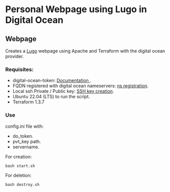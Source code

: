 # Personal Webpage using Lugo in Digital Ocean

## Webpage

Creates a [Lugo](https://github.com/LukeSmithxyz/lugo) webpage using Apache and Terraform with the digital ocean provider.

### Requisites:
- digital-ocean-token: [Documentation ](https://docs.digitalocean.com/reference/api/create-personal-access-token/).
- FQDN registered with digital ocean nameservers: [ns registration](https://docs.digitalocean.com/tutorials/dns-registrars/).
- Local ssh Private / Public key: [SSH key creation](https://docs.github.com/en/authentication/connecting-to-github-with-ssh/generating-a-new-ssh-key-and-adding-it-to-the-ssh-agent#generating-a-new-ssh-key). 
- Ubuntu 22.04 (LTS) to run the script.
- Terraform 1.3.7

### Use

config.ini file with:

- do_token.
- pvt_key path.
- servername.

For creation:

`bash start.sh`

For deletion:

`bash destroy.sh`

